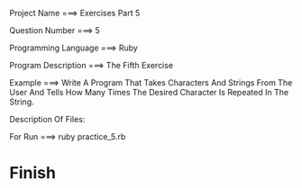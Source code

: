 Project Name ===> Exercises Part 5

Question Number ===> 5

Programming Language ===> Ruby

Program Description ===> The Fifth Exercise

Example ===> Write A Program That Takes Characters And Strings From The User And Tells How Many Times The Desired Character Is Repeated In The String.

Description Of Files:

For Run ===> ruby practice_5.rb

# Finish

